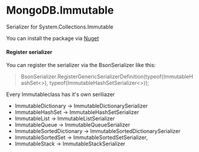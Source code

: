 # MongoDB.Immutable
Serializer for System.Collections.Immutable

You can install the package via [Nuget](https://www.nuget.org/packages/MongoDB.Immutable/1.0.0)

#### Register serializer
You can register the serializer via the BsonSerializer like this: 
>BsonSerializer.RegisterGenericSerializerDefinition(typeof(ImmutableHashSet<>), typeof(ImmutableHashSetSerializer<>));  

Every Immutableclass has it's own seriliazer
- ImmutableDictionary -> ImmutableDictionarySerializer
- ImmutableHashSet -> ImmutableHashSetSerializer
- ImmutableList -> ImmutableListSerializer
- ImmutableQueue -> ImmutableQueueSerializer
- ImmutableSortedDictionary -> ImmutableSortedDictionarySerializer
- ImmutableSortedSet -> ImmutableSortedSetSerializer,
- ImmutableStack -> ImmutableStackSerializer
